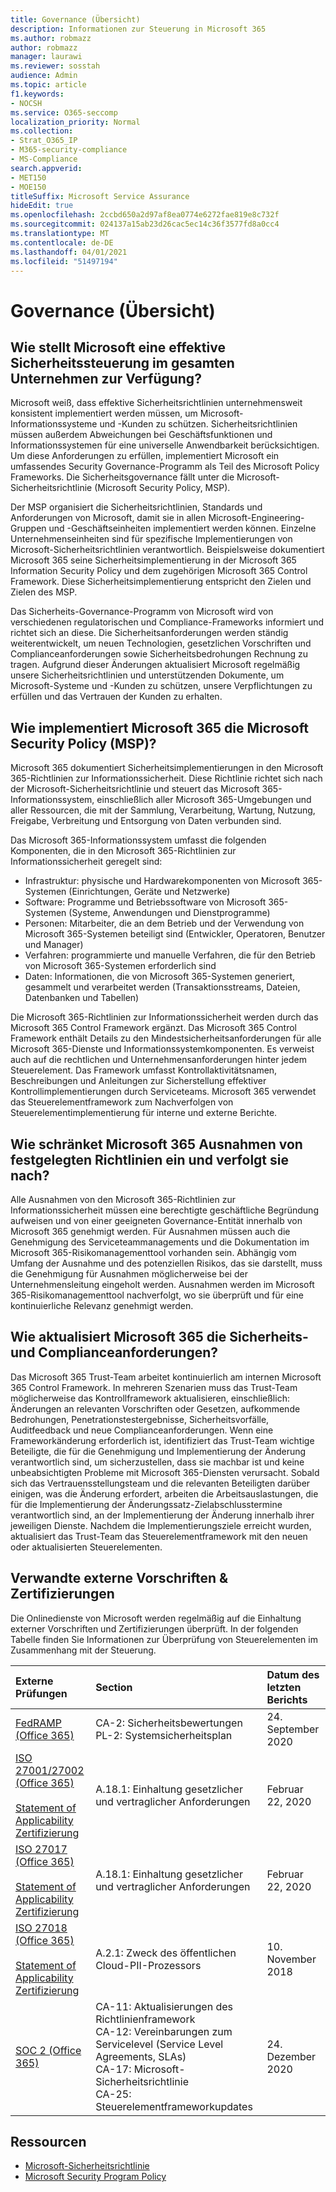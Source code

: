 ```yaml
---
title: Governance (Übersicht)
description: Informationen zur Steuerung in Microsoft 365
ms.author: robmazz
author: robmazz
manager: laurawi
ms.reviewer: sosstah
audience: Admin
ms.topic: article
f1.keywords:
- NOCSH
ms.service: O365-seccomp
localization_priority: Normal
ms.collection:
- Strat_O365_IP
- M365-security-compliance
- MS-Compliance
search.appverid:
- MET150
- MOE150
titleSuffix: Microsoft Service Assurance
hideEdit: true
ms.openlocfilehash: 2ccbd650a2d97af8ea0774e6272fae819e8c732f
ms.sourcegitcommit: 024137a15ab23d26cac5ec14c36f3577fd8a0cc4
ms.translationtype: MT
ms.contentlocale: de-DE
ms.lasthandoff: 04/01/2021
ms.locfileid: "51497194"
---
```

# <a name="governance-overview"></a>Governance (Übersicht)

## <a name="how-does-microsoft-provide-effective-security-governance-across-the-enterprise"></a>Wie stellt Microsoft eine effektive Sicherheitssteuerung im gesamten Unternehmen zur Verfügung?

Microsoft weiß, dass effektive Sicherheitsrichtlinien unternehmensweit konsistent implementiert werden müssen, um Microsoft-Informationssysteme und -Kunden zu schützen. Sicherheitsrichtlinien müssen außerdem Abweichungen bei Geschäftsfunktionen und Informationssystemen für eine universelle Anwendbarkeit berücksichtigen. Um diese Anforderungen zu erfüllen, implementiert Microsoft ein umfassendes Security Governance-Programm als Teil des Microsoft Policy Frameworks. Die Sicherheitsgovernance fällt unter die Microsoft-Sicherheitsrichtlinie (Microsoft Security Policy, MSP).

Der MSP organisiert die Sicherheitsrichtlinien, Standards und Anforderungen von Microsoft, damit sie in allen Microsoft-Engineering-Gruppen und -Geschäftseinheiten implementiert werden können. Einzelne Unternehmenseinheiten sind für spezifische Implementierungen von Microsoft-Sicherheitsrichtlinien verantwortlich. Beispielsweise dokumentiert Microsoft 365 seine Sicherheitsimplementierung in der Microsoft 365 Information Security Policy und dem zugehörigen Microsoft 365 Control Framework. Diese Sicherheitsimplementierung entspricht den Zielen und Zielen des MSP.

Das Sicherheits-Governance-Programm von Microsoft wird von verschiedenen regulatorischen und Compliance-Frameworks informiert und richtet sich an diese. Die Sicherheitsanforderungen werden ständig weiterentwickelt, um neuen Technologien, gesetzlichen Vorschriften und Complianceanforderungen sowie Sicherheitsbedrohungen Rechnung zu tragen. Aufgrund dieser Änderungen aktualisiert Microsoft regelmäßig unsere Sicherheitsrichtlinien und unterstützenden Dokumente, um Microsoft-Systeme und -Kunden zu schützen, unsere Verpflichtungen zu erfüllen und das Vertrauen der Kunden zu erhalten.

## <a name="how-does-microsoft-365-implement-the-microsoft-security-policy-msp"></a>Wie implementiert Microsoft 365 die Microsoft Security Policy (MSP)?

Microsoft 365 dokumentiert Sicherheitsimplementierungen in den Microsoft 365-Richtlinien zur Informationssicherheit. Diese Richtlinie richtet sich nach der Microsoft-Sicherheitsrichtlinie und steuert das Microsoft 365-Informationssystem, einschließlich aller Microsoft 365-Umgebungen und aller Ressourcen, die mit der Sammlung, Verarbeitung, Wartung, Nutzung, Freigabe, Verbreitung und Entsorgung von Daten verbunden sind.

Das Microsoft 365-Informationssystem umfasst die folgenden Komponenten, die in den Microsoft 365-Richtlinien zur Informationssicherheit geregelt sind:

- Infrastruktur: physische und Hardwarekomponenten von Microsoft 365-Systemen (Einrichtungen, Geräte und Netzwerke)
- Software: Programme und Betriebssoftware von Microsoft 365-Systemen (Systeme, Anwendungen und Dienstprogramme)
- Personen: Mitarbeiter, die an dem Betrieb und der Verwendung von Microsoft 365-Systemen beteiligt sind (Entwickler, Operatoren, Benutzer und Manager)
- Verfahren: programmierte und manuelle Verfahren, die für den Betrieb von Microsoft 365-Systemen erforderlich sind
- Daten: Informationen, die von Microsoft 365-Systemen generiert, gesammelt und verarbeitet werden (Transaktionsstreams, Dateien, Datenbanken und Tabellen)

Die Microsoft 365-Richtlinien zur Informationssicherheit werden durch das Microsoft 365 Control Framework ergänzt. Das Microsoft 365 Control Framework enthält Details zu den Mindestsicherheitsanforderungen für alle Microsoft 365-Dienste und Informationssystemkomponenten. Es verweist auch auf die rechtlichen und Unternehmensanforderungen hinter jedem Steuerelement. Das Framework umfasst Kontrollaktivitätsnamen, Beschreibungen und Anleitungen zur Sicherstellung effektiver Kontrollimplementierungen durch Serviceteams. Microsoft 365 verwendet das Steuerelementframework zum Nachverfolgen von Steuerelementimplementierung für interne und externe Berichte.

## <a name="how-does-microsoft-365-limit-and-track-exceptions-to-established-policies"></a>Wie schränket Microsoft 365 Ausnahmen von festgelegten Richtlinien ein und verfolgt sie nach?

Alle Ausnahmen von den Microsoft 365-Richtlinien zur Informationssicherheit müssen eine berechtigte geschäftliche Begründung aufweisen und von einer geeigneten Governance-Entität innerhalb von Microsoft 365 genehmigt werden. Für Ausnahmen müssen auch die Genehmigung des Serviceteammanagements und die Dokumentation im Microsoft 365-Risikomanagementtool vorhanden sein. Abhängig vom Umfang der Ausnahme und des potenziellen Risikos, das sie darstellt, muss die Genehmigung für Ausnahmen möglicherweise bei der Unternehmensleitung eingeholt werden. Ausnahmen werden im Microsoft 365-Risikomanagementtool nachverfolgt, wo sie überprüft und für eine kontinuierliche Relevanz genehmigt werden.

## <a name="how-does-microsoft-365-keep-security-and-compliance-requirements-updated"></a>Wie aktualisiert Microsoft 365 die Sicherheits- und Complianceanforderungen?

Das Microsoft 365 Trust-Team arbeitet kontinuierlich am internen Microsoft 365 Control Framework. In mehreren Szenarien muss das Trust-Team möglicherweise das Kontrollframework aktualisieren, einschließlich: Änderungen an relevanten Vorschriften oder Gesetzen, aufkommende Bedrohungen, Penetrationstestergebnisse, Sicherheitsvorfälle, Auditfeedback und neue Complianceanforderungen. Wenn eine Frameworkänderung erforderlich ist, identifiziert das Trust-Team wichtige Beteiligte, die für die Genehmigung und Implementierung der Änderung verantwortlich sind, um sicherzustellen, dass sie machbar ist und keine unbeabsichtigten Probleme mit Microsoft 365-Diensten verursacht. Sobald sich das Vertrauensstellungsteam und die relevanten Beteiligten darüber einigen, was die Änderung erfordert, arbeiten die Arbeitsauslastungen, die für die Implementierung der Änderungssatz-Zielabschlusstermine verantwortlich sind, an der Implementierung der Änderung innerhalb ihrer jeweiligen Dienste. Nachdem die Implementierungsziele erreicht wurden, aktualisiert das Trust-Team das Steuerelementframework mit den neuen oder aktualisierten Steuerelementen.

## <a name="related-external-regulations--certifications"></a>Verwandte externe Vorschriften & Zertifizierungen

Die Onlinedienste von Microsoft werden regelmäßig auf die Einhaltung externer Vorschriften und Zertifizierungen überprüft. In der folgenden Tabelle finden Sie Informationen zur Überprüfung von Steuerelementen im Zusammenhang mit der Steuerung.

| **Externe Prüfungen** | **Section** | **Datum des letzten Berichts** |
|:--------------------|:------------|:-----------------------|
| [FedRAMP (Office 365)](https://compliance.microsoft.com/compliancemanager) | CA-2: Sicherheitsbewertungen <br> PL-2: Systemsicherheitsplan | 24. September 2020 |
| [ISO 27001/27002 (Office 365)](https://servicetrust.microsoft.com/ViewPage/MSComplianceGuideV3?command=Download&downloadType=Document&downloadId=d7864d4f-e053-4cc4-a964-fa526d07c3be&tab=7027ead0-3d6b-11e9-b9e1-290b1eb4cdeb&docTab=7027ead0-3d6b-11e9-b9e1-290b1eb4cdeb_ISO_Reports) <br><br> [Statement of Applicability](https://servicetrust.microsoft.com/ViewPage/MSComplianceGuide?command=Download&downloadType=Document&downloadId=8ee1e46b-2ada-4e7b-bb7d-4c55a8cb6fcd&docTab=4ce99610-c9c0-11e7-8c2c-f908a777fa4d_ISO_Reports) <br> [Zertifizierung](https://servicetrust.microsoft.com/ViewPage/MSComplianceGuideV3?command=Download&downloadType=Document&downloadId=1e84a14a-2468-45ac-9412-5e53250d57ec&tab=7027ead0-3d6b-11e9-b9e1-290b1eb4cdeb&docTab=7027ead0-3d6b-11e9-b9e1-290b1eb4cdeb_ISO_Reports) | A.18.1: Einhaltung gesetzlicher und vertraglicher Anforderungen | Februar 22, 2020 |
| [ISO 27017 (Office 365)](https://servicetrust.microsoft.com/ViewPage/MSComplianceGuideV3?command=Download&downloadType=Document&downloadId=d7864d4f-e053-4cc4-a964-fa526d07c3be&tab=7027ead0-3d6b-11e9-b9e1-290b1eb4cdeb&docTab=7027ead0-3d6b-11e9-b9e1-290b1eb4cdeb_ISO_Reports) <br><br> [Statement of Applicability](https://servicetrust.microsoft.com/ViewPage/MSComplianceGuide?command=Download&downloadType=Document&downloadId=8ee1e46b-2ada-4e7b-bb7d-4c55a8cb6fcd&docTab=4ce99610-c9c0-11e7-8c2c-f908a777fa4d_ISO_Reports) <br> [Zertifizierung](https://servicetrust.microsoft.com/ViewPage/MSComplianceGuideV3?command=Download&downloadType=Document&downloadId=70de0999-5451-43a3-9ef4-761e8fbfb1a3&tab=7027ead0-3d6b-11e9-b9e1-290b1eb4cdeb&docTab=7027ead0-3d6b-11e9-b9e1-290b1eb4cdeb_ISO_Reports) | A.18.1: Einhaltung gesetzlicher und vertraglicher Anforderungen | Februar 22, 2020 |
| [ISO 27018 (Office 365)](https://servicetrust.microsoft.com/ViewPage/MSComplianceGuideV3?command=Download&downloadType=Document&downloadId=d7864d4f-e053-4cc4-a964-fa526d07c3be&tab=7027ead0-3d6b-11e9-b9e1-290b1eb4cdeb&docTab=7027ead0-3d6b-11e9-b9e1-290b1eb4cdeb_ISO_Reports) <br><br> [Statement of Applicability](https://servicetrust.microsoft.com/ViewPage/MSComplianceGuide?command=Download&downloadType=Document&downloadId=8ee1e46b-2ada-4e7b-bb7d-4c55a8cb6fcd&docTab=4ce99610-c9c0-11e7-8c2c-f908a777fa4d_ISO_Reports) <br> [Zertifizierung](https://servicetrust.microsoft.com/ViewPage/MSComplianceGuideV3?command=Download&downloadType=Document&downloadId=43e89534-f48d-42ea-a7a7-3523ff516036&tab=7027ead0-3d6b-11e9-b9e1-290b1eb4cdeb&docTab=7027ead0-3d6b-11e9-b9e1-290b1eb4cdeb_ISO_Reports) | A.2.1: Zweck des öffentlichen Cloud-PII-Prozessors | 10. November 2018 |
| [SOC 2 (Office 365)](https://servicetrust.microsoft.com/ViewPage/MSComplianceGuideV3?command=Download&downloadType=Document&downloadId=a73c1738-7892-42b7-acd3-87b6371c53f6&tab=7027ead0-3d6b-11e9-b9e1-290b1eb4cdeb&docTab=7027ead0-3d6b-11e9-b9e1-290b1eb4cdeb_SOC_%2F_SSAE_16_Reports) | CA-11: Aktualisierungen des Richtlinienframework <br> CA-12: Vereinbarungen zum Servicelevel (Service Level Agreements, SLAs) <br> CA-17: Microsoft-Sicherheitsrichtlinie <br> CA-25: Steuerelementframeworkupdates | 24. Dezember 2020 |

## <a name="resources"></a>Ressourcen

- [Microsoft-Sicherheitsrichtlinie](https://servicetrust.microsoft.com/ViewPage/TrustDocumentsV3?command=Download&downloadType=Document&downloadId=bc35aefb-ec41-4a0e-bfc7-10aa5169ca88&tab=7f51cb60-3d6c-11e9-b2af-7bb9f5d2d913&docTab=7f51cb60-3d6c-11e9-b2af-7bb9f5d2d913_FAQ_and_White_Papers)
- [Microsoft Security Program Policy](https://servicetrust.microsoft.com/ViewPage/TrustDocumentsV3?command=Download&downloadType=Document&downloadId=4b010ac5-2861-4d20-b8ff-db77875b43a9&tab=7f51cb60-3d6c-11e9-b2af-7bb9f5d2d913&docTab=7f51cb60-3d6c-11e9-b2af-7bb9f5d2d913_FAQ_and_White_Papers)